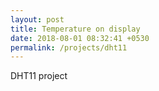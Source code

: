 ```yaml
---
layout: post
title: Temperature on display
date: 2018-08-01 08:32:41 +0530
permalink: /projects/dht11
---
```



DHT11 project